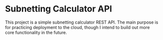 # Subnetting Calculator API
This project is a simple subnetting calculator REST API. The main purpose is for practicing deployment to the cloud, though I intend to build out more core functionality in the future.